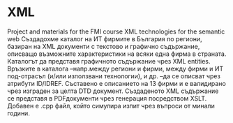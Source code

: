# XML
Project and materials for the FMI course XML technologies for the semantic web 
Създадохме каталог на ИТ фирмите в България по региони, базиран на XML документи с текстово и графично съдържание, описващо възможните характеристики на всяки 
една фирма в страната. Каталогът да представя графичното съдържание чрез XML entities. Връзките в каталога –напр.между региони и фирми, между фирми и ИТ
под-отрасъл (и/или използвани технологии), и др. –да се описват чрез атрибути ID/IDREF. Съставено е описанието на 13 фирми и е валидирано чрез 
изграден за целта DTD документ. Създаденото XML съдържание се представя в PDFдокументи чрез генерация посредством XSLT. 
Добавен е .cpp файл, който симулира изпит чрез въпроси от минали години.
